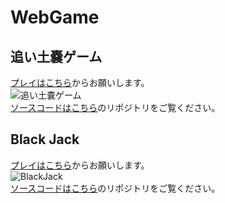 # WebGame

## 追い土嚢ゲーム

[プレイはこちら](https://mak1a.github.io/WebGame/OiDonou/OiDonouWeb.html)からお願いします。<br>
![追い土嚢ゲーム](https://github.com/mak1a/WebGame/OiDonou/OiDonouTitle.jpg)<br>
[ソースコードはこちら](https://github.com/mak1a/Oidonou)のリポジトリをご覧ください。

## Black Jack
[プレイはこちら](https://mak1a.github.io/WebGame/BlackJack/BlackJackWeb.html)からお願いします。<br>
![BlackJack](https://github.com/mak1a/WebGame/BlackJack/BlackJack.jpg)<br>
[ソースコードはこちら](https://github.com/mak1a/BlackJack)のリポジトリをご覧ください。
